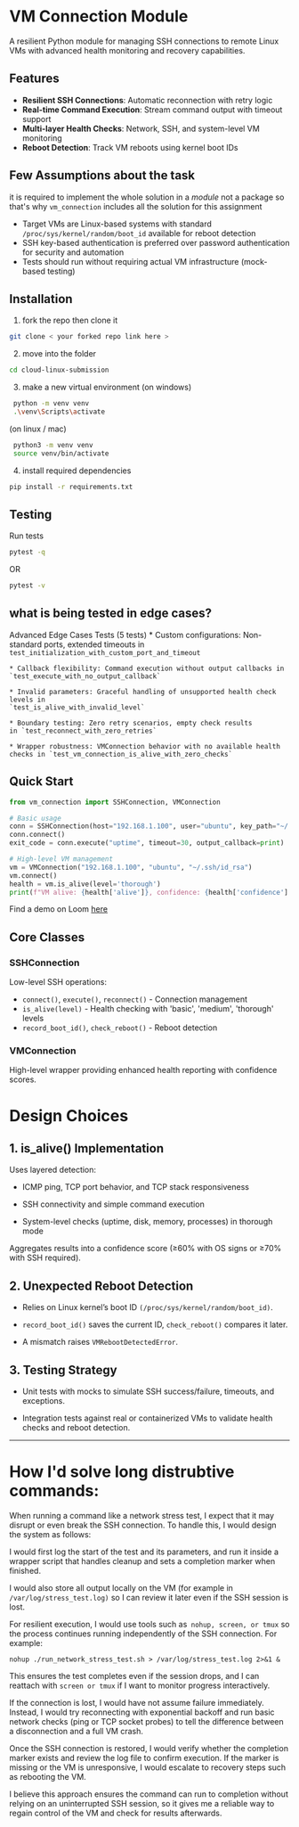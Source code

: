 # VM Connection Module

A resilient Python module for managing SSH connections to remote Linux VMs with advanced health monitoring and recovery capabilities.

## Features
- **Resilient SSH Connections**: Automatic reconnection with retry logic
- **Real-time Command Execution**: Stream command output with timeout support
- **Multi-layer Health Checks**: Network, SSH, and system-level VM monitoring
- **Reboot Detection**: Track VM reboots using kernel boot IDs
## Few Assumptions about the task 
it is required to implement the whole solution in a *module* not a package so that's why `vm_connection` includes all the solution for this assignment 
- Target VMs are Linux-based systems with standard `/proc/sys/kernel/random/boot_id` available for reboot detection
- SSH key-based authentication is preferred over password authentication for security and automation
- Tests should run without requiring actual VM infrastructure (mock-based testing)
## Installation
1. fork the repo then clone it
```bash
git clone < your forked repo link here >
```
2. move into the folder
```bash
cd cloud-linux-submission
```
3. make a new virtual environment (on windows)
```bash
 python -m venv venv
 .\venv\Scripts\activate
```
(on linux / mac)
```bash
 python3 -m venv venv
 source venv/bin/activate
```
4. install required dependencies 
```bash
pip install -r requirements.txt
```
## Testing
Run tests  
```bash 
pytest -q 
``` 
OR 
```bash
pytest -v
```
## what is being tested in edge cases? 
 Advanced Edge Cases Tests (5 tests)
    * Custom configurations: Non-standard ports, extended timeouts in `test_initialization_with_custom_port_and_timeout`

    * Callback flexibility: Command execution without output callbacks in 
    `test_execute_with_no_output_callback`

    * Invalid parameters: Graceful handling of unsupported health check levels in 
    `test_is_alive_with_invalid_level`

    * Boundary testing: Zero retry scenarios, empty check results
    in `test_reconnect_with_zero_retries`

    * Wrapper robustness: VMConnection behavior with no available health checks in `test_vm_connection_is_alive_with_zero_checks`

## Quick Start

```python
from vm_connection import SSHConnection, VMConnection

# Basic usage
conn = SSHConnection(host="192.168.1.100", user="ubuntu", key_path="~/.ssh/id_rsa")
conn.connect()
exit_code = conn.execute("uptime", timeout=30, output_callback=print)

# High-level VM management
vm = VMConnection("192.168.1.100", "ubuntu", "~/.ssh/id_rsa")
vm.connect()
health = vm.is_alive(level='thorough')
print(f"VM alive: {health['alive']}, confidence: {health['confidence']:.2f}")
```
Find a demo on Loom [here](https://www.loom.com/share/88dec59e04f04bd19e6082ab20b81b6c?sid=36006a00-02c4-4724-8615-daef7d7e8e26)

## Core Classes

### SSHConnection
Low-level SSH operations:
- `connect()`, `execute()`, `reconnect()` - Connection management
- `is_alive(level)` - Health checking with 'basic', 'medium', 'thorough' levels
- `record_boot_id()`, `check_reboot()` - Reboot detection

### VMConnection
High-level wrapper providing enhanced health reporting with confidence scores.

# Design Choices
 ## 1. is_alive() Implementation

Uses layered detection:

* ICMP ping, TCP port behavior, and TCP stack responsiveness

* SSH connectivity and simple command execution

* System-level checks (uptime, disk, memory, processes) in thorough mode

Aggregates results into a confidence score (≥60% with OS signs or ≥70% with SSH required).

## 2. Unexpected Reboot Detection

* Relies on Linux kernel’s boot ID `(/proc/sys/kernel/random/boot_id)`.

* `record_boot_id()` saves the current ID, `check_reboot()` compares it later.

* A mismatch raises `VMRebootDetectedError`.

## 3. Testing Strategy

* Unit tests with mocks to simulate SSH success/failure, timeouts, and exceptions.

* Integration tests against real or containerized VMs to validate health checks and reboot detection.

----
# How I'd solve long distrubtive commands:

When running a command like a network stress test, I expect that it may disrupt or even break the SSH connection. To handle this, I would design the system as follows:

I would first log the start of the test and its parameters, and run it inside a wrapper script that handles cleanup and sets a completion marker when finished.

I would also store all output locally on the VM (for example in `/var/log/stress_test.log)` so I can review it later even if the SSH session is lost.

For resilient execution, I would use tools such as` nohup, screen, or tmux` so the process continues running independently of the SSH connection. For example:

`nohup ./run_network_stress_test.sh > /var/log/stress_test.log 2>&1 &`

This ensures the test completes even if the session drops, and I can reattach with `screen or tmux` if I want to monitor progress interactively.

If the connection is lost, I would have not assume failure immediately. Instead, I would try reconnecting with exponential backoff and run basic network checks (ping or TCP socket probes) to tell the difference between a disconnection and a full VM crash.

Once the SSH connection is restored, I would verify whether the completion marker exists and review the log file to confirm execution. If the marker is missing or the VM is unresponsive, I would escalate to recovery steps such as rebooting the VM.

I believe this approach ensures the command can run to completion without relying on an uninterrupted SSH session, so it gives me a reliable way to regain control of the VM and check for results afterwards.
